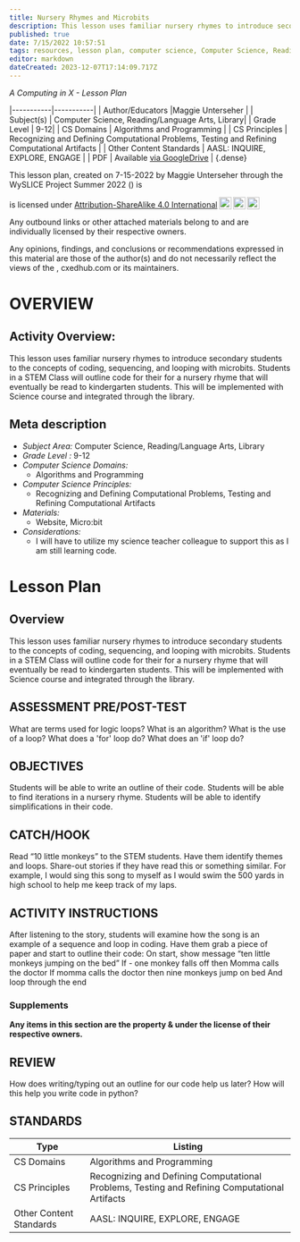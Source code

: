 ```yaml
---
title: Nursery Rhymes and Microbits
description: This lesson uses familiar nursery rhymes to introduce secondary students to the concepts of coding, sequencing, and looping with microbits. Students in a STEM Class will outline code for their for a nursery rhyme that will eventually be read to kindergarten students. This will be implemented with Science course and integrated through the library.
published: true
date: 7/15/2022 10:57:51
tags: resources, lesson plan, computer science, Computer Science, Reading/Language Arts, Library 
editor: markdown
dateCreated: 2023-12-07T17:14:09.717Z
---
```

*A Computing in X - Lesson Plan*

|-----------|-----------|
| Author/Educators |Maggie Unterseher |
| Subject(s) | Computer Science, Reading/Language Arts, Library|
| Grade Level | 9-12|
| CS Domains | Algorithms and Programming |
| CS Principles | Recognizing and Defining Computational Problems, Testing and Refining Computational Artifacts |
| Other Content Standards | AASL: INQUIRE, EXPLORE, ENGAGE | 
| PDF | Available [via GoogleDrive]() |
{.dense}






This lesson plan, created on 7-15-2022 by Maggie Unterseher through the  WySLICE Project Summer 2022 () is  <p xmlns:cc="http://creativecommons.org/ns#" >  is licensed under <a href="http://creativecommons.org/licenses/by-sa/4.0/?ref=chooser-v1" target="_blank" rel="license noopener noreferrer" style="display:inline-block;">Attribution-ShareAlike 4.0 International<img style="height:22px!important;margin-left:3px;vertical-align:text-bottom;" src="https://mirrors.creativecommons.org/presskit/icons/cc.svg?ref=chooser-v1"><img style="height:22px!important;margin-left:3px;vertical-align:text-bottom;" src="https://mirrors.creativecommons.org/presskit/icons/by.svg?ref=chooser-v1"><img style="height:22px!important;margin-left:3px;vertical-align:text-bottom;" src="https://mirrors.creativecommons.org/presskit/icons/sa.svg?ref=chooser-v1"></a></p>


Any outbound links or other attached materials belong to and are individually licensed by their respective owners. 


Any opinions, findings, and conclusions or recommendations expressed in this material are those of the author(s) and do not necessarily reflect the views of the , cxedhub.com or its maintainers.


# OVERVIEW
## Activity Overview:  
This lesson uses familiar nursery rhymes to introduce secondary students to the concepts of coding, sequencing, and looping with microbits. Students in a STEM Class will outline code for their for a nursery rhyme that will eventually be read to kindergarten students. This will be implemented with Science course and integrated through the library.
## Meta description
+ *Subject Area:* Computer Science, Reading/Language Arts, Library 
+ *Grade Level :* 9-12 
+ *Computer Science Domains:*
   + Algorithms and Programming
+ *Computer Science Principles:*
   + Recognizing and Defining Computational Problems, Testing and Refining Computational Artifacts
+ *Materials:* 
   + Website, Micro:bit
+ *Considerations:*
   + I will have to utilize my science teacher colleague to support this as I am still learning code.


# Lesson Plan
## Overview
This lesson uses familiar nursery rhymes to introduce secondary students to the concepts of coding, sequencing, and looping with microbits. Students in a STEM Class will outline code for their for a nursery rhyme that will eventually be read to kindergarten students. This will be implemented with Science course and integrated through the library.
## ASSESSMENT PRE/POST-TEST
What are terms used for logic loops?
What is an algorithm?
What is the use of a loop?
What does a 'for' loop do?
What does an 'if' loop do?
## OBJECTIVES
Students will be able to write an outline of their code.
Students will be able to find iterations in a nursery rhyme.
Students will be able to identify simplifications in their code.


## CATCH/HOOK
Read “10 little monkeys” to the STEM students. Have them identify themes and loops. Share-out stories if they have read this or something similar.
For example, I would sing this song to myself as I would swim the 500 yards in high school to help me keep track of my laps.


## ACTIVITY INSTRUCTIONS
After listening to the story, students will examine how the song is an example of a sequence and loop in coding.
Have them grab a piece of paper and start to outline their code:
On start, show message “ten little monkeys jumping on the bed”
If - one monkey falls off then Momma calls the doctor
If momma calls the doctor then nine monkeys jump on bed
And loop through the end


### Supplements
**Any items in this section are the property & under the license of their respective owners.**






## REVIEW
How does writing/typing out an outline for our code help us later? 
How will this help you write code in python?
## STANDARDS        
| Type | Listing | 
|-----------|-----------|
| CS Domains  | Algorithms and Programming|
| CS Principles   | Recognizing and Defining Computational Problems, Testing and Refining Computational Artifacts|
| Other Content Standards | AASL: INQUIRE, EXPLORE, ENGAGE  |